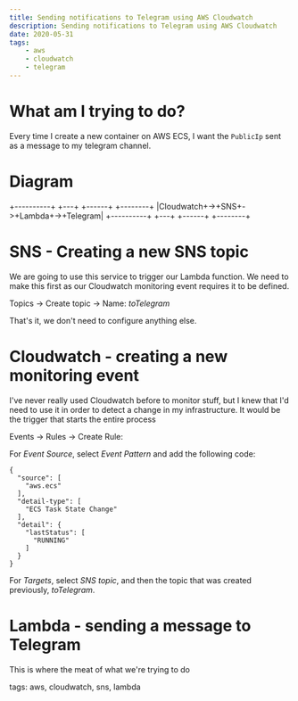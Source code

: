```yaml
---
title: Sending notifications to Telegram using AWS Cloudwatch
description: Sending notifications to Telegram using AWS Cloudwatch
date: 2020-05-31
tags:
    - aws
	- cloudwatch
	- telegram
---
```


# What am I trying to do?

Every time I create a new container on AWS ECS, I want the `PublicIp` sent as a
message to my telegram channel.

# Diagram

+----------+  +---+  +------+  +--------+
|Cloudwatch+->+SNS+->+Lambda+->+Telegram|
+----------+  +---+  +------+  +--------+

# SNS - Creating a new SNS topic

We are going to use this service to trigger our Lambda function. We need to make
this first as our Cloudwatch monitoring event requires it to be defined.

Topics -> Create topic -> Name: *toTelegram*

That's it, we don't need to configure anything else.

# Cloudwatch - creating a new monitoring event

I've never really used Cloudwatch before to monitor stuff, but I knew that I'd
need to use it in order to detect a change in my infrastructure. It would be the
trigger that starts the entire process

Events -> Rules -> Create Rule:

For _Event Source_, select _Event Pattern_ and add the following code:
```
{
  "source": [
    "aws.ecs"
  ],
  "detail-type": [
    "ECS Task State Change"
  ],
  "detail": {
    "lastStatus": [
      "RUNNING"
    ]
  }
}
```

For _Targets_, select *SNS topic*, and then the topic that was created
previously, *toTelegram*.


# Lambda - sending a message to Telegram

This is where the meat of what we're trying to do



tags: aws, cloudwatch, sns, lambda